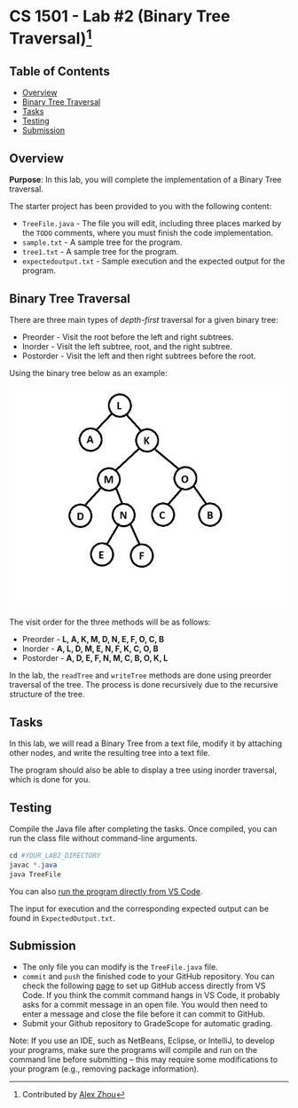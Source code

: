 # CS 1501 - Lab #2 (Binary Tree Traversal)[^1]

## Table of Contents

- [Overview](#overview)
- [Binary Tree Traversal](#binary-tree-traversal)
- [Tasks](#tasks)
- [Testing](#testing)
- [Submission](#submission)

## Overview

 __Purpose__: In this lab, you will complete the implementation of a Binary Tree traversal.

The starter project has been provided to you with the following content:

- `TreeFile.java` - The file you will edit, including three places marked by the `TODO` comments, where you must finish the code implementation.
- `sample.txt` - A sample tree for the program.
- `tree1.txt` - A sample tree for the program.
- `expectedoutput.txt` - Sample execution and the expected output for the program.

## Binary Tree Traversal

There are three main types of _depth-first_ traversal for a given binary tree:

- Preorder - Visit the root before the left and right subtrees.
- Inorder - Visit the left subtree, root, and the right subtree.
- Postorder - Visit the left and then right subtrees before the root.

Using the binary tree below as an example:

![binary_tree_example](./img/Binary_Tree_Example.png "Binary Tree")

The visit order for the three methods will be as follows:

- Preorder - __L, A, K, M, D, N, E, F, O, C, B__
- Inorder -  __A, L, D, M, E, N, F, K, C, O, B__
- Postorder - __A, D, E, F, N, M, C, B, O, K, L__

In the lab, the `readTree` and `writeTree` methods are done using preorder traversal of the tree. The process is done recursively due to the recursive structure of the tree.

## Tasks

In this lab, we will read a Binary Tree from a text file, modify it by attaching other nodes, and write the resulting tree into a text file.

The program should also be able to display a tree using inorder traversal, which is done for you. 

## Testing

Compile the Java file after completing the tasks. Once compiled, you can run the class file without command-line arguments.

``` powershell
cd #YOUR_LAB2_DIRECTORY
javac *.java 
java TreeFile
```

You can also [run the program directly from VS Code](https://code.visualstudio.com/docs/java/java-tutorial). 

The input for execution and the corresponding expected output can be found in `ExpectedOutput.txt`.

## Submission

- The only file you can modify is the `TreeFile.java` file.
- `commit` and `push` the finished code to your GitHub repository. You can check the following [page](https://code.visualstudio.com/docs/sourcecontrol/github) to set up GitHub access directly from VS Code. If you think the commit command hangs in VS Code, it probably asks for a commit message in an open file. You would then need to enter a message and close the file before it can commit to GitHub.
- Submit your Github repository to GradeScope for automatic grading.
  
Note: If you use an IDE, such as NetBeans, Eclipse, or IntelliJ, to develop your programs, make sure the programs will compile and run on the command line before submitting – this may require some modifications to your program (e.g., removing package information).

[^1]: Contributed by [Alex Zhou](https://github.com/yuz727)
